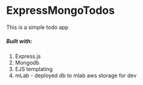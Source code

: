 # ExpressMongoTodos
This is a simple todo app
##### Built with:
1. Express.js
2. Mongodb
3. EJS templating
4. mLab - deployed db to mlab aws storage for dev

